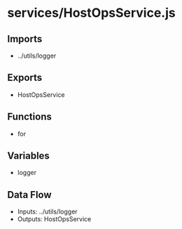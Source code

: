 # services/HostOpsService.js

## Imports
- ../utils/logger

## Exports
- HostOpsService

## Functions
- for

## Variables
- logger

## Data Flow
- Inputs: ../utils/logger
- Outputs: HostOpsService